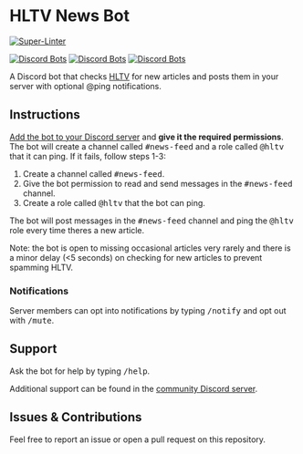 # HLTV News Bot

[![Super-Linter](https://github.com/ivolong/hltv-news-bot/actions/workflows/super-linter.yml/badge.svg)](https://github.com/ivolong/hltv-news-bot/actions/workflows/super-linter.yml)

[![Discord Bots](https://top.gg/api/widget/status/745404733857988740.svg)](https://top.gg/bot/745404733857988740)
[![Discord Bots](https://top.gg/api/widget/servers/745404733857988740.svg)](https://top.gg/bot/745404733857988740)
[![Discord Bots](https://top.gg/api/widget/upvotes/745404733857988740.svg)](https://top.gg/bot/745404733857988740)

A Discord bot that checks [HLTV](https://hltv.org) for new articles and posts them in your server with optional @ping notifications.

## Instructions

[Add the bot to your Discord server](https://discord.com/oauth2/authorize?client_id=745404733857988740&permissions=2416134160&scope=applications.commands%20bot) and **give it the required permissions**. The bot will create a channel called <kbd>#news-feed</kbd> and a role called <kbd>@hltv</kbd> that it can ping. If it fails, follow steps 1-3:

1. Create a channel called <kbd>#news-feed</kbd>.
2. Give the bot permission to read and send messages in the <kbd>#news-feed</kbd> channel.
3. Create a role called <kbd>@hltv</kbd> that the bot can ping.

The bot will post messages in the <kbd>#news-feed</kbd> channel and ping the <kbd>@hltv</kbd> role every time theres a new article.

Note: the bot is open to missing occasional articles very rarely and there is a minor delay (<5 seconds) on checking for new articles to prevent spamming HLTV.

### Notifications

Server members can opt into notifications by typing <kbd>/notify</kbd> and opt out with <kbd>/mute</kbd>.

## Support

Ask the bot for help by typing <kbd>/help</kbd>.

Additional support can be found in the [community Discord server](https://discord.gg/dE3NFqTzEx).

## Issues & Contributions

Feel free to report an issue or open a pull request on this repository.
